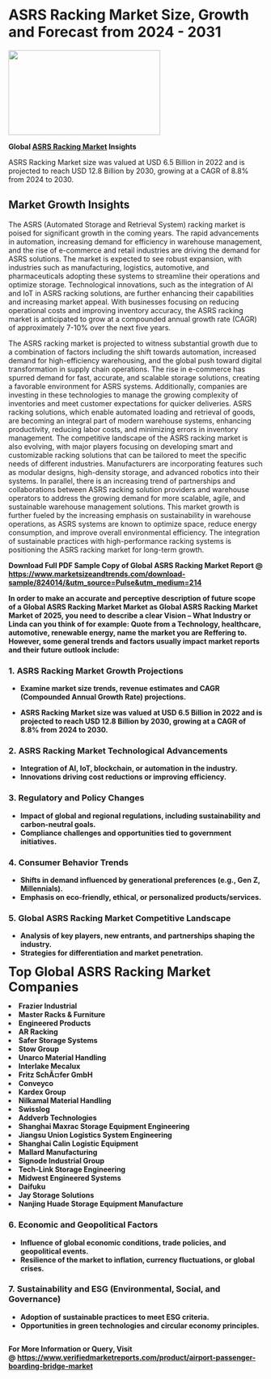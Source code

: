 <H1>ASRS Racking Market Size, Growth and Forecast from 2024 - 2031</H1><img class="aligncenter size-medium wp-image-584254" src="https://thirdeyenews.in/wp-content/uploads/2024/09/Global-Market-Research-300x168.jpeg" alt="" width="300" height="168" /><p><strong>Global&nbsp;<a href="https://www.marketsizeandtrends.com/download-sample/824014/&amp;utm_source=Pulse&amp;utm_medium=214">ASRS Racking Market</a> Insights</strong></p><p>ASRS Racking Market size was valued at USD 6.5 Billion in 2022 and is projected to reach USD 12.8 Billion by 2030, growing at a CAGR of 8.8% from 2024 to 2030.</p><p><h2>Market Growth Insights</h2> <p>The ASRS (Automated Storage and Retrieval System) racking market is poised for significant growth in the coming years. The rapid advancements in automation, increasing demand for efficiency in warehouse management, and the rise of e-commerce and retail industries are driving the demand for ASRS solutions. The market is expected to see robust expansion, with industries such as manufacturing, logistics, automotive, and pharmaceuticals adopting these systems to streamline their operations and optimize storage. Technological innovations, such as the integration of AI and IoT in ASRS racking solutions, are further enhancing their capabilities and increasing market appeal. With businesses focusing on reducing operational costs and improving inventory accuracy, the ASRS racking market is anticipated to grow at a compounded annual growth rate (CAGR) of approximately 7-10% over the next five years.</p> <p><strong></strong></p> <p>The ASRS racking market is projected to witness substantial growth due to a combination of factors including the shift towards automation, increased demand for high-efficiency warehousing, and the global push toward digital transformation in supply chain operations. The rise in e-commerce has spurred demand for fast, accurate, and scalable storage solutions, creating a favorable environment for ASRS systems. Additionally, companies are investing in these technologies to manage the growing complexity of inventories and meet customer expectations for quicker deliveries. ASRS racking solutions, which enable automated loading and retrieval of goods, are becoming an integral part of modern warehouse systems, enhancing productivity, reducing labor costs, and minimizing errors in inventory management. The competitive landscape of the ASRS racking market is also evolving, with major players focusing on developing smart and customizable racking solutions that can be tailored to meet the specific needs of different industries. Manufacturers are incorporating features such as modular designs, high-density storage, and advanced robotics into their systems. In parallel, there is an increasing trend of partnerships and collaborations between ASRS racking solution providers and warehouse operators to address the growing demand for more scalable, agile, and sustainable warehouse management solutions. This market growth is further fueled by the increasing emphasis on sustainability in warehouse operations, as ASRS systems are known to optimize space, reduce energy consumption, and improve overall environmental efficiency. The integration of sustainable practices with high-performance racking systems is positioning the ASRS racking market for long-term growth. <p><strong></p><p><span class=""><strong>Download Full PDF Sample Copy of Global ASRS Racking Market Report</strong> @ <a href="https://www.marketsizeandtrends.com/download-sample/824014/&amp;utm_source=Pulse&amp;utm_medium=214" target="_blank">https://www.marketsizeandtrends.com/download-sample/824014/&amp;utm_source=Pulse&amp;utm_medium=214</a></span></p><p>In order to make an accurate and perceptive description of future scope of a Global&nbsp;ASRS Racking Market Market as Global&nbsp;ASRS Racking Market Market of 2025, you need to describe a clear Vision &ndash; What Industry or Linda can you think of for example: Quote from a Technology, healthcare, automotive, renewable energy, name the market you are Reffering to. However, some general trends and factors usually impact market reports and their future outlook include:</p><h3>1.&nbsp;<strong>ASRS Racking Market Growth Projections</strong></h3><ul><li>Examine market size trends, revenue estimates and CAGR (Compounded Annual Growth Rate) projections.</li><li><p>ASRS Racking Market size was valued at USD 6.5 Billion in 2022 and is projected to reach USD 12.8 Billion by 2030, growing at a CAGR of 8.8% from 2024 to 2030.</p></li></ul><h3>2.&nbsp;<strong>ASRS Racking Market Technological Advancements</strong></h3><ul><li>Integration of AI, IoT, blockchain, or automation in the industry.</li><li>Innovations driving cost reductions or improving efficiency.</li></ul><h3>3.&nbsp;<strong>Regulatory and Policy Changes</strong></h3><ul><li>Impact of global and regional regulations, including sustainability and carbon-neutral goals.</li><li>Compliance challenges and opportunities tied to government initiatives.</li></ul><h3>4.&nbsp;<strong>Consumer Behavior Trends</strong></h3><ul><li>Shifts in demand influenced by generational preferences (e.g., Gen Z, Millennials).</li><li>Emphasis on eco-friendly, ethical, or personalized products/services.</li></ul><h3>5.&nbsp;<strong>Global ASRS Racking Market Competitive Landscape</strong></h3><ul><li>Analysis of key players, new entrants, and partnerships shaping the industry.</li><li>Strategies for differentiation and market penetration.</li></ul><p data-pm-slice="1 1 []"><span style="color: inherit; font-family: inherit; font-size: 25px;">Top Global ASRS Racking Market Companies</span></p><div class="" data-test-id=""><p><li>Frazier Industrial</li><li> Master Racks & Furniture</li><li> Engineered Products</li><li> AR Racking</li><li> Safer Storage Systems</li><li> Stow Group</li><li> Unarco Material Handling</li><li> Interlake Mecalux</li><li> Fritz SchÃ¤fer GmbH</li><li> Conveyco</li><li> Kardex Group</li><li> Nilkamal Material Handling</li><li> Swisslog</li><li> Addverb Technologies</li><li> Shanghai Maxrac Storage Equipment Engineering</li><li> Jiangsu Union Logistics System Engineering</li><li> Shanghai Calin Logistic Equipment</li><li> Mallard Manufacturing</li><li> Signode Industrial Group</li><li> Tech-Link Storage Engineering</li><li> Midwest Engineered Systems</li><li> Daifuku</li><li> Jay Storage Solutions</li><li> Nanjing Huade Storage Equipment Manufacture</li></p></div><h3>6.&nbsp;<strong>Economic and Geopolitical Factors</strong></h3><ul><li>Influence of global economic conditions, trade policies, and geopolitical events.</li><li>Resilience of the market to inflation, currency fluctuations, or global crises.</li></ul><h3>7.&nbsp;<strong>Sustainability and ESG (Environmental, Social, and Governance)</strong></h3><ul><li>Adoption of sustainable practices to meet ESG criteria.</li><li>Opportunities in green technologies and circular economy principles.</li></ul><h2><strong style="font-size: 14px;">For More Information or Query, Visit @&nbsp;</strong><a style="background-color: #ffffff; font-size: 14px;" href="https://www.marketsizeandtrends.com/report/asrs-racking-market/" target="_blank">https://www.verifiedmarketreports.com/product/airport-passenger-boarding-bridge-market</a></h2>
